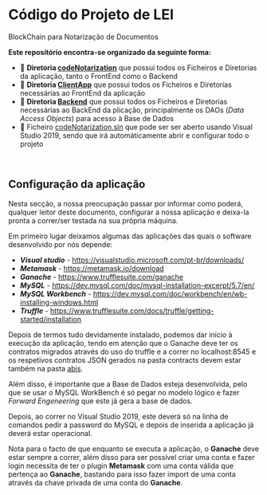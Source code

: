 # Código do Projeto de LEI
BlockChain para Notarização de Documentos

**Este repositório encontra-se organizado da seguinte forma:**

- :open_file_folder: **Diretoria [codeNotarization](https://github.com/nelson31/codeNotarization/tree/master/codeNotarization)** que possui todos os Ficheiros e Diretorias da aplicação, tanto o FrontEnd como o Backend
- :open_file_folder: **Diretoria [ClientApp](https://github.com/nelson31/codeNotarization/tree/master/codeNotarization/ClientApp)** que possui todos os Ficheiros e Diretorias necessárias ao FrontEnd da aplicação
- :open_file_folder: **Diretoria [Backend](https://github.com/nelson31/codeNotarization/tree/master/codeNotarization/Backend)** que possui todos os Ficheiros e Diretorias necessárias ao BackEnd da plicação, principalmente os DAOs (*Data Access Objects*) para acesso à Base de Dados
- :bookmark_tabs: Ficheiro [codeNotarization.sln](https://github.com/nelson31/codeNotarization/blob/master/codeNotarization.sln) que pode ser ser aberto usando Visual Studio 2019, sendo que irá automáticamente abrir e configurar todo o projeto

<br/>

## Configuração da aplicação

Nesta secção, a nossa preocupação passar por informar como poderá, qualquer leitor deste documento, configurar a nossa aplicação e deixa-la pronta a correr/ser testada na sua própria máquina.

Em primeiro lugar deixamos algumas das aplicações das quais o software desenvolvido por nós depende:

 - **_Visual studio_** - <https://visualstudio.microsoft.com/pt-br/downloads/>
 - **_Metamask_** - <https://metamask.io/download>
 - **_Ganache_** - <https://www.trufflesuite.com/ganache>
 - **_MySQL_** - <https://dev.mysql.com/doc/mysql-installation-excerpt/5.7/en/>
 - **_MySQL Workbench_** - <https://dev.mysql.com/doc/workbench/en/wb-installing-windows.html>
 - **_Truffle_** - <https://www.trufflesuite.com/docs/truffle/getting-started/installation>
 
Depois de termos tudo devidamente instalado, podemos dar início à execução da aplicação, tendo em atenção que o Ganache deve ter os contratos migrados através do uso do truffle e a correr no localhost:8545 e os respetivos contratos JSON gerados na pasta contracts devem estar também na pasta [abis](https://github.com/nelson31/codeNotarization/tree/master/codeNotarization/ClientApp/src/abis).

Além disso, é importante que a Base de Dados esteja desenvolvida, pelo que se usar o MySQL WorkBench é só pegar no modelo lógico e fazer *Forward Engeneering* que este já gera a base de dados.

Depois, ao correr no Visual Studio 2019, este deverá só na linha de comandos pedir a password do MySQL e depois de inserida a aplicação já deverá estar operacional.

Nota para o facto de que enquanto se executa a aplicação, o **Ganache** deve estar sempre a correr, além disso para ser possível criar uma conta e fazer login necessita de ter o plugin **Metamask** com uma conta válida que pertença ao **Ganache**, bastando para isso fazer import de uma conta através da chave privada de uma conta do **Ganache**.

